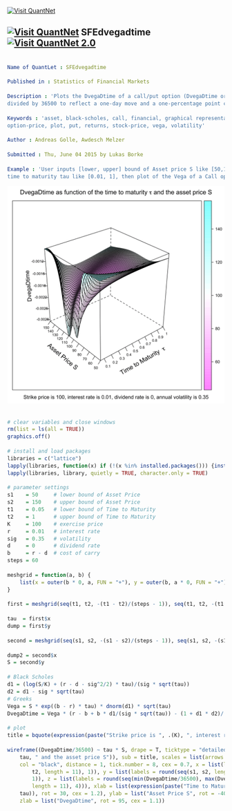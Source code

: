 
[<img src="https://github.com/QuantLet/Styleguide-and-Validation-procedure/blob/master/pictures/banner.png" alt="Visit QuantNet">](http://quantlet.de/index.php?p=info)

## [<img src="https://github.com/QuantLet/Styleguide-and-Validation-procedure/blob/master/pictures/qloqo.png" alt="Visit QuantNet">](http://quantlet.de/) **SFEdvegadtime** [<img src="https://github.com/QuantLet/Styleguide-and-Validation-procedure/blob/master/pictures/QN2.png" width="60" alt="Visit QuantNet 2.0">](http://quantlet.de/d3/ia)

```yaml

Name of QuantLet : SFEdvegadtime

Published in : Statistics of Financial Markets

Description : 'Plots the DvegaDtime of a call/put option (DvegaDtime or Vega bleed). DvegaDtime is
divided by 36500 to reflect a one-day move and a one-percentage point change in volatility.'

Keywords : 'asset, black-scholes, call, financial, graphical representation, greeks, option,
option-price, plot, put, returns, stock-price, vega, volatility'

Author : Andreas Golle, Awdesch Melzer

Submitted : Thu, June 04 2015 by Lukas Borke

Example : 'User inputs [lower, upper] bound of Asset price S like [50,150], [lower, upper] bound of
time to maturity tau like [0.01, 1], then plot of the Vega of a Call option is given.'

```

![Picture1](SFEdvegadtime-1.png)


```r

# clear variables and close windows
rm(list = ls(all = TRUE))
graphics.off()

# install and load packages
libraries = c("lattice")
lapply(libraries, function(x) if (!(x %in% installed.packages())) {install.packages(x)} )
lapply(libraries, library, quietly = TRUE, character.only = TRUE)

# parameter settings
s1    = 50     # lower bound of Asset Price
s2    = 150    # upper bound of Asset Price 
t1    = 0.05   # lower bound of Time to Maturity
t2    = 1      # upper bound of Time to Maturity
K     = 100    # exercise price 
r     = 0.01   # interest rate
sig   = 0.35   # volatility
d     = 0      # dividend rate
b     = r - d  # cost of carry
steps = 60

meshgrid = function(a, b) {
    list(x = outer(b * 0, a, FUN = "+"), y = outer(b, a * 0, FUN = "+"))
}

first = meshgrid(seq(t1, t2, -(t1 - t2)/(steps - 1)), seq(t1, t2, -(t1 - t2)/(steps - 1)))

tau  = first$x
dump = first$y

second = meshgrid(seq(s1, s2, -(s1 - s2)/(steps - 1)), seq(s1, s2, -(s1 - s2)/(steps - 1)))

dump2 = second$x
S = second$y

# Black Scholes
d1 = (log(S/K) + (r - d - sig^2/2) * tau)/(sig * sqrt(tau))
d2 = d1 - sig * sqrt(tau)
# Greeks
Vega = S * exp((b - r) * tau) * dnorm(d1) * sqrt(tau)
DvegaDtime = Vega * (r - b + b * d1/(sig * sqrt(tau)) - (1 + d1 * d2)/(2 * tau))

# plot
title = bquote(expression(paste("Strike price is ", .(K), ", interest rate is ", .(r), ", dividend rate is ", .(d), ", annual volatility is ", .(sig))))

wireframe((DvegaDtime/36500) ~ tau * S, drape = T, ticktype = "detailed", main = expression(paste("DvegaDtime as function of the time to maturity ", 
    tau, " and the asset price S")), sub = title, scales = list(arrows = FALSE, 
    col = "black", distance = 1, tick.number = 8, cex = 0.7, x = list(labels = round(seq(t1, 
        t2, length = 11), 1)), y = list(labels = round(seq(s1, s2, length = 11), 
        1)), z = list(labels = round(seq(min(DvegaDtime/36500), max(DvegaDtime/36500), 
        length = 11), 4))), xlab = list(expression(paste("Time to Maturity  ", 
    tau)), rot = 30, cex = 1.2), ylab = list("Asset Price S", rot = -40, cex = 1.2), 
    zlab = list("DvegaDtime", rot = 95, cex = 1.1)) 

```
